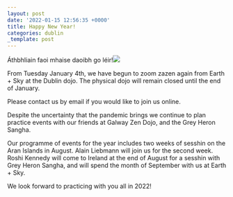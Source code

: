 ```yaml
---
layout: post
date: '2022-01-15 12:56:35 +0000'
title: Happy New Year!
categories: dublin
_template: post
---
```


Áthbhliain faoi mhaise daoibh go léir!![](https://zenireland.s3.eu-west-1.amazonaws.com/mountain.jpg)

From Tuesday January 4th, we have begun to zoom zazen again from Earth + Sky at the Dublin dojo. The physical dojo will remain closed until the end of January. 

Please contact us by email if you would like to join us online.

Despite the uncertainty that the pandemic brings we continue to plan practice events with our friends at Galway Zen Dojo, and the Grey Heron Sangha. 

Our programme of events for the year includes two weeks of sesshin on the Aran Islands in August. Alain Liebmann will join us for the second week. Roshi Kennedy will come to Ireland at the end of August for a sesshin with Grey Heron Sangha, and will spend the month of September with us at Earth + Sky.

We look forward to practicing with you all in 2022!
